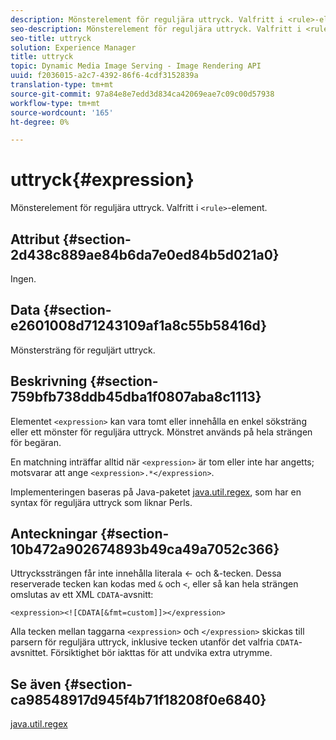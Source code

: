 ```yaml
---
description: Mönsterelement för reguljära uttryck. Valfritt i <rule>-element.
seo-description: Mönsterelement för reguljära uttryck. Valfritt i <rule>-element.
seo-title: uttryck
solution: Experience Manager
title: uttryck
topic: Dynamic Media Image Serving - Image Rendering API
uuid: f2036015-a2c7-4392-86f6-4cdf3152839a
translation-type: tm+mt
source-git-commit: 97a84e8e7edd3d834ca42069eae7c09c00d57938
workflow-type: tm+mt
source-wordcount: '165'
ht-degree: 0%

---
```



# uttryck{#expression}

Mönsterelement för reguljära uttryck. Valfritt i `<rule>`-element.

## Attribut {#section-2d438c889ae84b6da7e0ed84b5d021a0}

Ingen.

## Data {#section-e2601008d71243109af1a8c55b58416d}

Mönstersträng för reguljärt uttryck.

## Beskrivning {#section-759bfb738ddb45dba1f0807aba8c1113}

Elementet `<expression>` kan vara tomt eller innehålla en enkel söksträng eller ett mönster för reguljära uttryck. Mönstret används på hela strängen för begäran.

En matchning inträffar alltid när `<expression>` är tom eller inte har angetts; motsvarar att ange `<expression>.*</expression>`.

Implementeringen baseras på Java-paketet [java.util.regex](https://www2.cs.duke.edu/csed/java/jdk1.4.2/docs/api/), som har en syntax för reguljära uttryck som liknar Perls.

## Anteckningar {#section-10b472a902674893b49ca49a7052c366}

Uttryckssträngen får inte innehålla literala &lt;- och &amp;-tecken. Dessa reserverade tecken kan kodas med `&` och `<`, eller så kan hela strängen omslutas av ett XML `CDATA`-avsnitt:

`<expression><![CDATA[&fmt=custom]]></expression>`

Alla tecken mellan taggarna `<expression>` och `</expression>` skickas till parsern för reguljära uttryck, inklusive tecken utanför det valfria `CDATA`-avsnittet. Försiktighet bör iakttas för att undvika extra utrymme.

## Se även {#section-ca98548917d945f4b71f18208f0e6840}

[java.util.regex](https://www2.cs.duke.edu/csed/java/jdk1.4.2/docs/api/)
